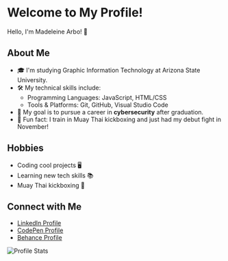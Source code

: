 # Welcome to My Profile!

Hello, I'm Madeleine Arbo! 👋

## About Me
- 🎓 I'm studying Graphic Information Technology at Arizona State University.
- 🛠️ My technical skills include: 
  - Programming Languages: JavaScript, HTML/CSS
  - Tools & Platforms: Git, GitHub, Visual Studio Code
- 🎯 My goal is to pursue a career in **cybersecurity** after graduation.
- 🥋 Fun fact: I train in Muay Thai kickboxing and just had my debut fight in November!

## Hobbies
- Coding cool projects 🖥️
- Learning new tech skills 📚
- Muay Thai kickboxing 🥊

## Connect with Me
- [LinkedIn Profile](https://www.linkedin.com/in/madeleine-arbo-403002238/)
- [CodePen Profile](https://codepen.io/your-profile)
- [Behance Profile](https://www.behance.net/madeleinearbo)

![Profile Stats](https://github-readme-stats.vercel.app/api?username=mtarbo&show_icons=true&theme=radical)


